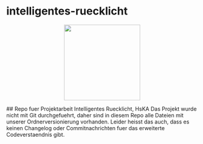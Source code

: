 # intelligentes-ruecklicht
<p align="center">
  <img src="https://github.com/uncle-ben-devel/https://github.com/uncle-ben-devel/intelligentes-ruecklicht/blob/master/README_resources/ruecklicht-overview.png?raw=true" width="200">
</p>
## Repo fuer Projektarbeit Intelligentes Ruecklicht, HsKA
Das Projekt wurde nicht mit Git durchgefuehrt, daher sind in diesem Repo alle Dateien mit unserer Ordnerversionierung vorhanden. Leider heisst das auch, dass es keinen Changelog oder Commitnachrichten fuer das erweiterte Codeverstaendnis gibt.

